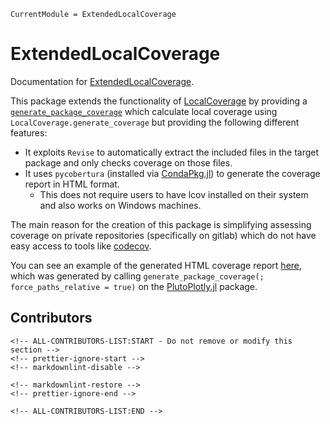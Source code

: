 ```@meta
CurrentModule = ExtendedLocalCoverage
```

# ExtendedLocalCoverage

Documentation for [ExtendedLocalCoverage](https://github.com/disberd/ExtendedLocalCoverage.jl).

This package extends the functionality of [LocalCoverage](https://github.com/JuliaCI/LocalCoverage.jl) by providing a [`generate_package_coverage`](@ref) which calculate local coverage using `LocalCoverage.generate_coverage` but providing the following different features:
- It exploits `Revise` to automatically extract the included files in the target package and only checks coverage on those files.
- It uses `pycobertura` (installed via [CondaPkg.jl](https://github.com/cjdoris/CondaPkg.jl)) to generate the coverage report in HTML format.
  - This does not require users to have lcov installed on their system and also works on Windows machines.

The main reason for the creation of this package is simplifying assessing coverage on private repositories (specifically on gitlab) which do not have easy access to tools like [codecov](https://about.codecov.io/).

You can see an example of the generated HTML coverage report [here](https://disberd.github.io/ExtendedLocalCoverage.jl/coverage_example/), which was generated by calling `generate_package_coverage(; force_paths_relative = true)` on the [PlutoPlotly.jl](https://github.com/JuliaPluto/PlutoPlotly.jl) package.

## Contributors

```@raw html
<!-- ALL-CONTRIBUTORS-LIST:START - Do not remove or modify this section -->
<!-- prettier-ignore-start -->
<!-- markdownlint-disable -->

<!-- markdownlint-restore -->
<!-- prettier-ignore-end -->

<!-- ALL-CONTRIBUTORS-LIST:END -->
```
